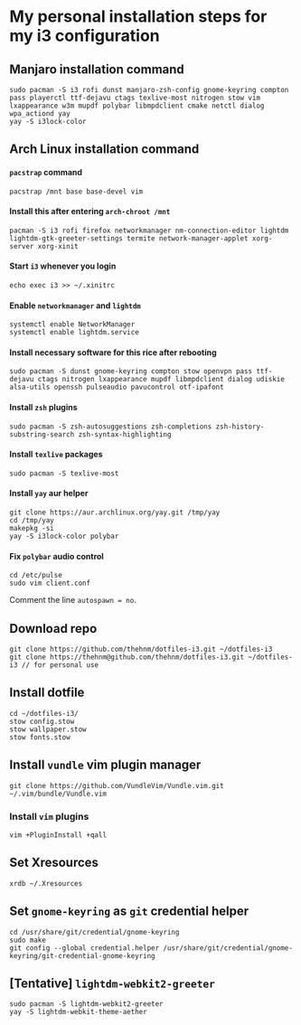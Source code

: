 # My personal installation steps for my i3 configuration

## Manjaro installation command 
```
sudo pacman -S i3 rofi dunst manjaro-zsh-config gnome-keyring compton pass playerctl ttf-dejavu ctags texlive-most nitrogen stow vim lxappearance w3m mupdf polybar libmpdclient cmake netctl dialog wpa_actiond yay 
yay -S i3lock-color 
```

## Arch Linux installation command

#### `pacstrap` command
```
pacstrap /mnt base base-devel vim
```

#### Install this after entering `arch-chroot /mnt`
```
pacman -S i3 rofi firefox networkmanager nm-connection-editor lightdm lightdm-gtk-greeter-settings termite network-manager-applet xorg-server xorg-xinit
```

#### Start `i3` whenever you login
```
echo exec i3 >> ~/.xinitrc
```

#### Enable `networkmanager` and `lightdm`
```
systemctl enable NetworkManager
systemctl enable lightdm.service
```

#### Install necessary software for this rice after rebooting
```
sudo pacman -S dunst gnome-keyring compton stow openvpn pass ttf-dejavu ctags nitrogen lxappearance mupdf libmpdclient dialog udiskie alsa-utils openssh pulseaudio pavucontrol otf-ipafont
```

#### Install `zsh` plugins
```
sudo pacman -S zsh-autosuggestions zsh-completions zsh-history-substring-search zsh-syntax-highlighting 
```

#### Install `texlive` packages
```
sudo pacman -S texlive-most 
```

#### Install `yay` aur helper
```
git clone https://aur.archlinux.org/yay.git /tmp/yay
cd /tmp/yay
makepkg -si
yay -S i3lock-color polybar
```

#### Fix `polybar` audio control
```
cd /etc/pulse
sudo vim client.conf
```
Comment the line `autospawn = no`.

## Download repo
```
git clone https://github.com/thehnm/dotfiles-i3.git ~/dotfiles-i3
git clone https://thehnm@github.com/thehnm/dotfiles-i3.git ~/dotfiles-i3 // for personal use
```

## Install dotfile
```
cd ~/dotfiles-i3/
stow config.stow
stow wallpaper.stow
stow fonts.stow
```

## Install `vundle` vim plugin manager
```
git clone https://github.com/VundleVim/Vundle.vim.git ~/.vim/bundle/Vundle.vim
```

### Install `vim` plugins
```
vim +PluginInstall +qall
```

## Set Xresources
```
xrdb ~/.Xresources
```

## Set `gnome-keyring` as `git` credential helper
```
cd /usr/share/git/credential/gnome-keyring
sudo make
git config --global credential.helper /usr/share/git/credential/gnome-keyring/git-credential-gnome-keyring
```

## [Tentative] `lightdm-webkit2-greeter`
```
sudo pacman -S lightdm-webkit2-greeter
yay -S lightdm-webkit-theme-aether
```
